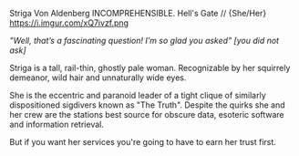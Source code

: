 Striga Von Aldenberg
INCOMPREHENSIBLE.
Hell's Gate //
{She/Her}
https://i.imgur.com/xQ7ivzf.png

*"Well, that’s a fascinating question! I’m so glad you asked" [you did not ask]*

Striga is a tall, rail-thin, ghostly pale woman. Recognizable by her squirrely demeanor, wild hair and unnaturally wide eyes.

She is the eccentric and paranoid leader of a tight clique of similarly dispositioned sigdivers known as "The Truth".  Despite the quirks she and her crew are the stations best source for obscure data, esoteric software and information retrieval. 

But if you want her services you're going to have to earn her trust first.
